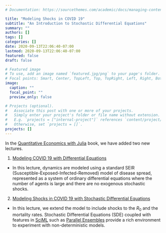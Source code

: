 ```yaml
---
# Documentation: https://sourcethemes.com/academic/docs/managing-content/

title: "Modeling Shocks in COVID 19"
subtitle: "An Introduction to Stochastic Differential Equations"
summary: ""
authors: []
tags: []
categories: []
date: 2020-09-13T22:06:40-07:00
lastmod: 2020-09-13T22:06:40-07:00
featured: false
draft: false

# Featured image
# To use, add an image named `featured.jpg/png` to your page's folder.
# Focal points: Smart, Center, TopLeft, Top, TopRight, Left, Right, BottomLeft, Bottom, BottomRight.
image:
  caption: ""
  focal_point: ""
  preview_only: false

# Projects (optional).
#   Associate this post with one or more of your projects.
#   Simply enter your project's folder or file name without extension.
#   E.g. `projects = ["internal-project"]` references `content/project/deep-learning/index.md`.
#   Otherwise, set `projects = []`.
projects: []
---
```

In the [Quantitative Economics with Julia](julia.quantecon.org) book, we have added two new lectures.

1. [Modeling COVID 19 with Differential Equations](https://julia.quantecon.org/continuous_time/seir_model.html)
- In this lecture, dynamics are modeled using a standard SEIR (Susceptible-Exposed-Infected-Removed) model of disease spread, represented as a system of ordinary differential equations where the number of agents is large and there are no exogenous stochastic shocks.
2. [Modeling Shocks in COVID 19 with Stochastic Differential Equations](https://julia.quantecon.org/continuous_time/covid_sde.html)
- In this lecture, we extend the model to include shocks to the $R_0$ and the mortality rates.  Stochastic Differential Equations (SDE) coupled with features in [SciML](https://diffeq.sciml.ai/) such as [Parallel Ensembles](https://diffeq.sciml.ai/dev/features/ensemble/#ensemble) provide a rich environment to experiment with non-deterministic models.